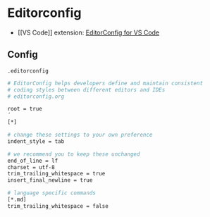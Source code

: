 # Editorconfig

- [[VS Code]] extension: [EditorConfig for VS Code](https://marketplace.visualstudio.com/items?itemName=EditorConfig.EditorConfig)

## Config

`.editorconfig`

```sh
# EditorConfig helps developers define and maintain consistent
# coding styles between different editors and IDEs
# editorconfig.org

root = true
´
[*]

# change these settings to your own preference
indent_style = tab

# we recommend you to keep these unchanged
end_of_line = lf
charset = utf-8
trim_trailing_whitespace = true
insert_final_newline = true

# language specific commands
[*.md]
trim_trailing_whitespace = false
```

